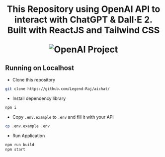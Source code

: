 <h1 align="center"PBL(D2-2) - Project</h1>
<p align="center">This Repository using OpenAI API to interact with ChatGPT & Dall·E 2. Built with ReactJS and Tailwind CSS</p>

<img src="https://github.com/Legend-Raj/aichat/assets/132749621/4e4a5243-8bc5-41f3-85b7-2163a9cf01c8" alt="OpenAI Project">


## Running on Localhost

- Clone this repository

```bash
git clone https://github.com/Legend-Raj/aichat/
```

- Install dependency library

```bash
npm i
```

- Copy `.env.example` to `.env` and fill it with your API

```bash
cp .env.example .env
```

- Run Application

```bash
npm run build
npm start
```
